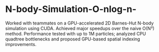 # N-body-Simulation-O-nlog-n-
Worked with teammates on a GPU-accelerated 2D Barnes-Hut N-body simulation using CUDA. Achieved major speedups over the naive O(N²) method. Performance tested with up to 1M particles; analyzed CPU quadtree bottlenecks and proposed GPU-based spatial indexing improvements.
